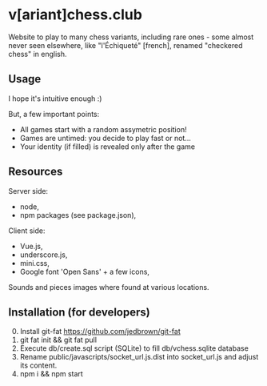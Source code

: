 # v[ariant]chess.club

Website to play to many chess variants, including rare ones - some almost never seen
elsewhere, like "l'Échiqueté" [french], renamed "checkered chess" in english.

## Usage

I hope it's intuitive enough :)

But, a few important points:
 - All games start with a random assymetric position!
 - Games are untimed: you decide to play fast or not...
 - Your identity (if filled) is revealed only after the game

## Resources

Server side:
 - node,
 - npm packages (see package.json),

Client side:
 - Vue.js,
 - underscore.js,
 - mini.css,
 - Google font 'Open Sans' + a few icons,

Sounds and pieces images where found at various locations.

## Installation (for developers)

 0. Install git-fat https://github.com/jedbrown/git-fat
 1. git fat init && git fat pull
 2. Execute db/create.sql script (SQLite) to fill db/vchess.sqlite database
 3. Rename public/javascripts/socket\_url.js.dist into socket\_url.js
    and adjust its content.
 4. npm i && npm start
